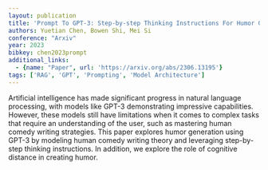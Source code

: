 ```yaml
---
layout: publication
title: 'Prompt To GPT-3: Step-by-step Thinking Instructions For Humor Generation'
authors: Yuetian Chen, Bowen Shi, Mei Si
conference: "Arxiv"
year: 2023
bibkey: chen2023prompt
additional_links:
  - {name: "Paper", url: 'https://arxiv.org/abs/2306.13195'}
tags: ['RAG', 'GPT', 'Prompting', 'Model Architecture']
---
```

Artificial intelligence has made significant progress in natural language
processing, with models like GPT-3 demonstrating impressive capabilities.
However, these models still have limitations when it comes to complex tasks
that require an understanding of the user, such as mastering human comedy
writing strategies. This paper explores humor generation using GPT-3 by
modeling human comedy writing theory and leveraging step-by-step thinking
instructions. In addition, we explore the role of cognitive distance in
creating humor.
